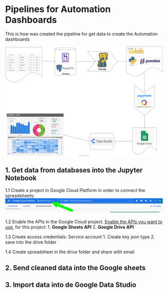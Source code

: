 # Pipelines for Automation Dashboards

This is how was created the pipeline for get data to create the Automation dashboards

![general_pipeline](assets/pipeline.drawio.svg)

## 1. Get data from databases into the Jupyter Notebook

1.1 Create a project in Google Cloud Platform in order to connect the spreadsheets:
![new_project](assets/new_project.png)

1.2 Enable the APIs in the Google Cloud project. [Enable the APIs you want to use](https://developers.google.com/workspace/guides/enable-apis), for this project:
    1. **Google Sheets API**
    2. **Google Drive API**
    
1.3 Create access credentials: Service account
    1. Create key json type
    2. save into the drive folder

1.4 Create spreadsheet in the drive folder and share with email


## 2. Send cleaned data into the Google sheets

## 3. Import data into de Google Data Studio